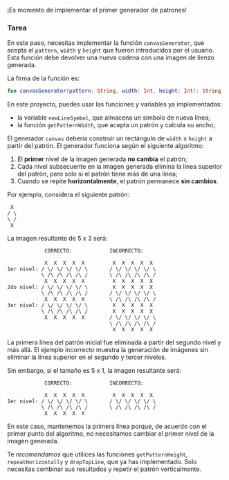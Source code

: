 ¡Es momento de implementar el primer generador de patrones!

### Tarea

En este paso, necesitas implementar la función `canvasGenerator`, que acepta el `pattern`, `width` y `height` que fueron introducidos por el usuario. Esta función debe devolver una nueva cadena con una imagen de lienzo generada.

<div class="hint" title="Haz clic para ver la nueva firma de la función canvasGenerator">

La firma de la función es:
```kotlin
fun canvasGenerator(pattern: String, width: Int, height: Int): String
```
</div>

En este proyecto, puedes usar las funciones y variables ya implementadas:

- la variable `newLineSymbol`, que almacena un símbolo de nueva línea;
- la función `getPatternWidth`, que acepta un patrón y calcula su ancho;

El generador `canvas` debería construir un rectángulo de `width` x `height` a partir del patrón. El generador funciona según el siguiente algoritmo:
1) El **primer** nivel de la imagen generada **no cambia** el patrón;
2) Cada nivel subsecuente en la imagen generada elimina la línea superior del patrón, pero solo si el patrón tiene más de una línea;
3) Cuando se repite **horizontalmente**, el patrón permanece **sin cambios**.

<div class="hint" title="Haz clic para ver ejemplos del filtro `canvas`">
  Por ejemplo, considera el siguiente patrón:

```text
 X
/ \
\ /
 X
```

La imagen resultante de 5 x 3 será:

```text
            CORRECTO:            INCORRECTO:

            X  X  X  X  X         X  X  X  X  X 
1er nivel: / \/ \/ \/ \/ \       / \/ \/ \/ \/ \
           \ /\ /\ /\ /\ /       \ /\ /\ /\ /\ /
            X  X  X  X  X         X  X  X  X  X 
2do nivel: / \/ \/ \/ \/ \        X  X  X  X  X
           \ /\ /\ /\ /\ /       / \/ \/ \/ \/ \
            X  X  X  X  X        \ /\ /\ /\ /\ / 
3er nivel: / \/ \/ \/ \/ \        X  X  X  X  X 
           \ /\ /\ /\ /\ /        X  X  X  X  X 
            X  X  X  X  X        / \/ \/ \/ \/ \ 
                                 \ /\ /\ /\ /\ / 
                                  X  X  X  X  X
```

La primera línea del patrón inicial fue eliminada a partir del segundo nivel y más allá. El ejemplo incorrecto muestra la generación de imágenes sin eliminar la línea superior en el segundo y tercer niveles.

Sin embargo, si el tamaño es 5 x 1, la imagen resultante será:

```text
            CORRECTO:            INCORRECTO:
 
            X  X  X  X  X         X  X  X  X  X
1er nivel: / \/ \/ \/ \/ \       / \/ \/ \/ \/ \
           \ /\ /\ /\ /\ /       \ /\ /\ /\ /\ /
            X  X  X  X  X 
```

En este caso, mantenemos la primera línea porque, de acuerdo con el primer punto del algoritmo, no necesitamos cambiar el primer nivel de la imagen generada.
</div>

Te _recomendamos_ que utilices las funciones `getPatternHeight`, `repeatHorizontally` y `dropTopLine`, que ya has implementado. Solo necesitas combinar sus resultados y repetir el patrón verticalmente.